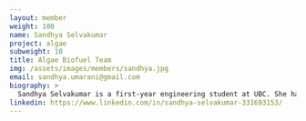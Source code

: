 ```yaml
---
layout: member
weight: 100
name: Sandhya Selvakumar
project: algae
subweight: 10
title: Algae Biofuel Team
img: /assets/images/members/sandhya.jpg
email: sandhya.umarani@gmail.com
biography: >
  Sandhya Selvakumar is a first-year engineering student at UBC. She has a strong passion for research and an interest in biofuels and clean energy. This is her first year in UBC Envision as part of the Algae Biofuel Team. 
linkedin: https://www.linkedin.com/in/sandhya-selvakumar-331693153/
---
```

